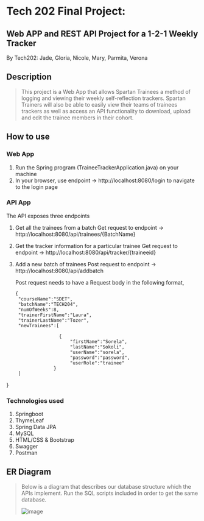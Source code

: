 # Tech 202 Final Project: 
## Web APP and REST API Project for a 1-2-1 Weekly Tracker 
By Tech202:
Jade, Gloria, Nicole, Mary, Parmita, Verona

## Description 
> This project is a Web App that allows Spartan Trainees a method of logging and viewing their weekly self-reflection trackers. Spartan Trainers will also be able to easily view their teams of trainees trackers as well as access an API functionality to download, upload and edit the trainee members in their cohort. 
## How to use 
### Web App
1. Run the Spring program (TraineeTrackerApplication.java) on your machine 
2. In your browser, use endpoint -> http://localhost:8080/login to navigate to the login page  
### API App
The API exposes three endpoints
1. Get all the trainees from a batch
   Get request to endpoint -> http://localhost:8080/api/trainees/{BatchName}

2. Get the tracker information for a particular trainee
   Get request to endpoint -> http://localhost:8080/api/tracker/{traineeid}

3. Add a new batch of trainees
   Post request to endpoint -> http://localhost:8080/api/addbatch
   
   Post request needs to have a Request body in the following format,
   ```
   {
    "courseName":"SDET",
    "batchName":"TECH204",
    "numOfWeeks":8,
    "trainerFirstName":"Laura",
    "trainerLastName":"Tozer",
    "newTrainees":[

                   {
                       "firstName":"Sorela",
                       "lastName":"Sokoli",
                       "userName":"sorela",
                       "password":"password",
                       "userRole":"trainee"
                 }       
    ]
}

### Technologies used
1. Springboot
2. ThymeLeaf
3. Spring Data JPA
4. MySQL
5. HTML/CSS & Bootstrap
7. Swagger
8. Postman

## ER Diagram
> Below is a diagram that describes our database structure which the APIs implement. Run the SQL scripts included in order to get the same database. 
> 
> ![image](image.png)
